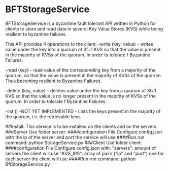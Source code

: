 # BFTStorageService
BFTStorageService is a byzantine fault tolerant API written in Python for clients to store and read data in several Key Value Stores (KVS) while being resilient to byzantine failures.

This API provides 4 operations to the client:
-write (key, value) - writes value under the key into a quorum of 3f+1 KVS so that the value is present in the majority of KVSs of the quorum. In order to tolerate f Byzantine Failures.

-read (key) - read value of the corresponding key from a majority of the quorum,  so that the value is present in the majority of KVSs of the quorum. Thus becoming resilient to Byzantine Failures.

-delete (key, value) - deletes value under the key from a quorum of 3f+1 KVS so that the value is no longer present in the majority of KVSs of the quorum. In order to tolerate f Byzantine Failures.

-list () -NOT YET IMPLEMENTED - Lists the keys present in the majority of the quorum, i.e. the retrievable keys 

##Install:
This service is to be installed on the clients and on the servers
###Server
Use folder server:
####configuration File
Configure config.json with the ip of the server and port the service will use
####Run
run command:
python StorageService.py
###Client
Use folder client:
####configuration File
Configure config.json with:
"servers": amount of servers the client will use
"KVS_IPS": array of pairs ("ip" and "port") one for each server the client will use
####Run
run command:
python BftStorageService.py

